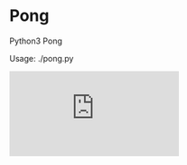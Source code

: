 # Pong
Python3 Pong




Usage:
./pong.py
















![Alt text](https://counter4.stat.ovh/private/freecounterstat.php?c=2tafdywudm4t6f5mbthg1qh9zkglnj2h "counter")
